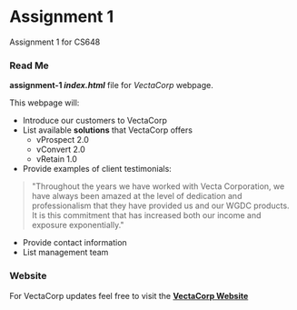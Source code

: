 # Assignment 1
 Assignment 1 for CS648

### **Read Me**

**assignment-1 _index.html_** file for _VectaCorp_ webpage.

This webpage will:
* Introduce our customers to VectaCorp
* List available **solutions** that VectaCorp offers
    * vProspect 2.0
    * vConvert 2.0
    * vRetain 1.0
* Provide examples of client testimonials:
>"Throughout the years we have worked with Vecta Corporation, we have always been amazed at the level of dedication and professionalism that they have provided us and our WGDC products. It is this commitment that has increased both our income and exposure exponentially."
* Provide contact information
* List management team

### **Website**

For VectaCorp updates feel free to visit the [**VectaCorp Website**](https://github.com/anorga/assignment-1.git)
